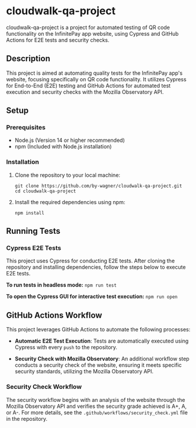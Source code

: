 # cloudwalk-qa-project
cloudwalk-qa-project is a project for automated testing of QR code functionality on the InfinitePay app website, using Cypress and GitHub Actions for E2E tests and security checks.

## Description
This project is aimed at automating quality tests for the InfinitePay app's website, focusing specifically on QR code functionality. It utilizes Cypress for End-to-End (E2E) testing and GitHub Actions for automated test execution and security checks with the Mozilla Observatory API.

## Setup

### Prerequisites
- Node.js (Version 14 or higher recommended)
- npm (Included with Node.js installation)

### Installation

1. Clone the repository to your local machine:
    ```
    git clone https://github.com/by-wagner/cloudwalk-qa-project.git
    cd cloudwalk-qa-project
    ```

2. Install the required dependencies using npm:
    ```
    npm install
    ```

## Running Tests

### Cypress E2E Tests

This project uses Cypress for conducting E2E tests. After cloning the repository and installing dependencies, follow the steps below to execute E2E tests.

**To run tests in headless mode:**
    ```
    npm run test
    ```

**To open the Cypress GUI for interactive test execution:**
    ```
    npm run open
    ```

## GitHub Actions Workflow

This project leverages GitHub Actions to automate the following processes:

- **Automatic E2E Test Execution**: Tests are automatically executed using Cypress with every `push` to the repository.

- **Security Check with Mozilla Observatory**: An additional workflow step conducts a security check of the website, ensuring it meets specific security standards, utilizing the Mozilla Observatory API.

### Security Check Workflow

The security workflow begins with an analysis of the website through the Mozilla Observatory API and verifies the security grade achieved is A+, A, or A-. For more details, see the `.github/workflows/security_check.yml` file in the repository.
